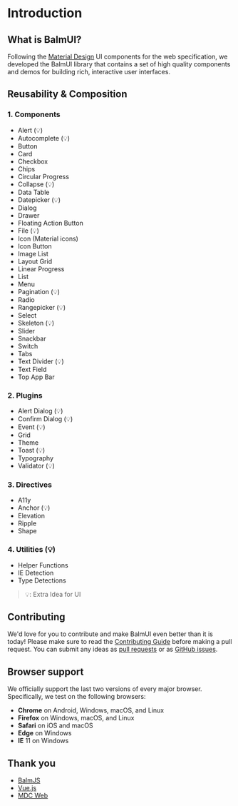 # Introduction

## What is BalmUI?

Following the [Material Design](https://material.io/components/) UI components for the web specification, we developed the BalmUI library that contains a set of high quality components and demos for building rich, interactive user interfaces.

## Reusability & Composition

### 1. Components

- Alert (💡)
- Autocomplete (💡)
- Button
- Card
- Checkbox
- Chips
- Circular Progress
- Collapse (💡)
- Data Table
- Datepicker (💡)
- Dialog
- Drawer
- Floating Action Button
- File (💡)
- Icon (Material icons)
- Icon Button
- Image List
- Layout Grid
- Linear Progress
- List
- Menu
- Pagination (💡)
- Radio
- Rangepicker (💡)
- Select
- Skeleton (💡)
- Slider
- Snackbar
- Switch
- Tabs
- Text Divider (💡)
- Text Field
- Top App Bar

### 2. Plugins

- Alert Dialog (💡)
- Confirm Dialog (💡)
- Event (💡)
- Grid
- Theme
- Toast (💡)
- Typography
- Validator (💡)

### 3. Directives

- A11y
- Anchor (💡)
- Elevation
- Ripple
- Shape

### 4. Utilities (💡)

- Helper Functions
- IE Detection
- Type Detections

> 💡: Extra Idea for UI

## Contributing

We'd love for you to contribute and make BalmUI even better than it is today! Please make sure to read the [Contributing Guide](https://github.com/balmjs/balm-ui/blob/master/CONTRIBUTING.md) before making a pull request. You can submit any ideas as [pull requests](https://github.com/balmjs/balm-ui/pulls) or as [GitHub issues](https://github.com/balmjs/balm-ui/issues).

## Browser support

We officially support the last two versions of every major browser. Specifically, we test on the following browsers:

- **Chrome** on Android, Windows, macOS, and Linux
- **Firefox** on Windows, macOS, and Linux
- **Safari** on iOS and macOS
- **Edge** on Windows
- **IE** 11 on Windows

## Thank you

- [BalmJS](https://balmjs.com/)
- [Vue.js](https://vuejs.org/)
- [MDC Web](https://material.io/components/)
